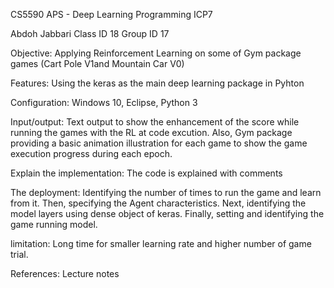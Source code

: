 
CS5590 APS - Deep Learning Programming
ICP7

Abdoh Jabbari 
Class ID 18
Group ID 17
   
Objective: 
Applying Reinforcement Learning on some of Gym package games (Cart Pole V1and Mountain Car V0)

Features: 
Using the keras as the main deep learning package in Pyhton

Configuration: 
Windows 10, Eclipse, Python 3

Input/output:
Text output to show the enhancement of the score while running the games with the RL at code excution. Also, Gym package providing a basic animation illustration for each game to show the game execution progress during each epoch.

Explain the implementation:
The code is explained with comments

The deployment:
Identifying the number of times to run the game and learn from it. Then, specifying the Agent characteristics.
Next, identifying the model layers using dense object of keras. Finally, setting and identifying the game running model.

limitation:
Long time for smaller learning rate and higher number of game trial.

References: 
Lecture notes
